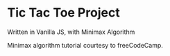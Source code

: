 # Tic Tac Toe Project

Written in Vanilla JS, with Minimax Algorithm

Minimax algorithm tutorial courtesy to freeCodeCamp.
